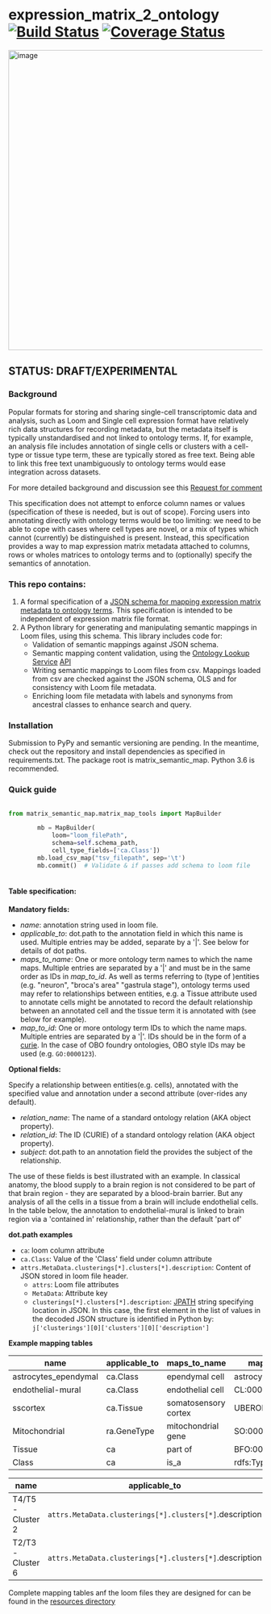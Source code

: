 # expression_matrix_2_ontology [![Build Status](https://travis-ci.org/HumanCellAtlas/expression_matrix_2_ontology.svg?branch=master)](https://travis-ci.org/HumanCellAtlas/expression_matrix_2_ontology) [![Coverage Status](https://coveralls.io/repos/github/HumanCellAtlas/expression_matrix_2_ontology/badge.svg?branch=master)](https://coveralls.io/github/HumanCellAtlas/expression_matrix_2_ontology?branch=master)

<img width="595" alt="image" src="https://user-images.githubusercontent.com/112839/54871602-28198780-4d8d-11e9-966f-75e7c42130d5.png">

## STATUS: DRAFT/EXPERIMENTAL


### Background

Popular formats for storing and sharing single-cell transcriptomic data and analysis, such as Loom and Single cell expression format have relatively rich data structures for recording metadata, but the metadata itself is typically unstandardised and not linked to ontology terms. If, for example, an analysis file includes annotation of single cells or clusters with a cell-type or tissue type term, these are typically stored as free text.  Being able to link this free text unambiguously to ontology terms would ease integration across datasets.

For more detailed background and discussion see this [Request for comment](https://docs.google.com/document/u/1/d/1QEWgktwY8SvPwDNZxv4tfvCeTpzF2z931WlpfzSKfhU/edit)

This specification does not attempt to enforce column names or values (specification of these is needed, but is out of scope). Forcing users into annotating directly with ontology terms would be too limiting: we need to be able to cope with cases where cell types are novel, or a mix of types which cannot (currently) be distinguished is present. Instead, this specification provides a way to map expression matrix metadata attached to columns, rows or wholes matrices to ontology terms and to (optionally) specify the semantics of annotation. 

### This repo contains:

1. A formal specification of a [JSON schema for mapping expression matrix metadata to ontology terms](src/json_schema/expression_matrix_semantic_map.json). This specification is intended to be independent of expression matrix file format.
1. A Python library for generating and manipulating semantic mappings in Loom files, using this schema.  This library includes code for:
   * Validation of semantic mappings against JSON schema.
   * Semantic mapping content validation, using the [Ontology Lookup Service](https://www.ebi.ac.uk/ols/) [API](https://www.ebi.ac.uk/ols/api)
   * Writing semantic mappings to Loom files from csv. Mappings loaded from csv are checked against the JSON schema,  OLS and for consistency with Loom file metadata.
   * Enriching loom file metadata with labels and synonyms from ancestral classes to enhance search and query.
  
 ### Installation

Submission to PyPy and semantic versioning are pending. In the meantime, check out the repository and install dependencies as specified in requirements.txt. The package root is matrix_semantic_map. Python 3.6 is recommended.
 
 
 ### Quick guide

```.py 

from matrix_semantic_map.matrix_map_tools import MapBuilder

        mb = MapBuilder(
            loom="loom_filePath",
            schema=self.schema_path,
            cell_type_fields=['ca.Class'])
        mb.load_csv_map("tsv_filepath", sep='\t')
        mb.commit()  # Validate & if passes add schema to loom file
 
 ```
 
#### Table specification:
 
 **Mandatory fields:**
 
  * *name*: annotation string used in loom file.
  * *applicable_to*: dot.path to the annotation field in which this name is used.  Multiple entries may be added, separate by a '|'.  See below for details of dot paths.
  * *maps_to_name*:  One or more ontology term names to which the name maps. Multiple entries are separated by a  '|' and must be in the same order as IDs in *map_to_id*.  As well as terms referring to (type of )entities (e.g. "neuron", "broca's area" "gastrula stage"), ontology terms used may refer to relationships between entities, e.g. a Tissue attribute used to annotate cells might be annotated to record the default relationship between an annotated cell and the tissue term it is annotated with (see below for example).
  * *map_to_id*:  One or more ontology term IDs to which the name maps. Multiple entries are separated by a '|'. IDs should be in the form of a [curie](). In the case of OBO foundry ontologies, OBO style IDs may be used (e.g. `GO:0000123`).
  
**Optional fields:**

Specify a relationship between entities(e.g. cells), annotated with the specified value and annotation under a second attribute (over-rides any default).
 
  * *relation_name*: The name of a standard ontology relation (AKA object property). 
  * *relation_id*: The ID (CURIE) of a standard ontology relation (AKA object property).
  * *subject*: dot.path to an annotation field the provides the subject of the relationship. 
  
The use of these fields is best illustrated with an example.  In classical anatomy, the blood supply to a brain region is not considered to be part of that brain region - they are separated by a blood-brain barrier.  But any analysis of all the cells in a tissue from a brain will include endothelial cells. In the table below, the annotation to endothelial-mural is linked to brain region via a 'contained in' relationship, rather than the default 'part of' 
  
**dot.path examples**

* `ca`: loom column attribute
*  `ca.Class`: Value of the 'Class' field under column attribute
*  `attrs.MetaData.clusterings[*].clusters[*].description`: Content of JSON stored in loom file header.
   *  `attrs`: Loom file attributes
   * `MetaData`: Attribute key
   * `clusterings[*].clusters[*].description`: [JPATH](https://goessner.net/articles/JsonPath/) string specifying location in JSON.  In this case, the first  element in the list of values in the decoded JSON structure is identified in Python by: `j['clusterings'][0]['clusters'][0]['description']`


**Example mapping tables**

name  | applicable_to  | maps_to_name  | maps_to_id  | relation_name  | relation_id  | object
 -- | -- | -- | -- | -- | --  | --
astrocytes_ependymal  | ca.Class  | ependymal cell|astrocyte  | CL:0000065\|CL:0000127  |   |   | 
endothelial-mural  | ca.Class  | endothelial cell  | CL:0000115  | contained in  | RO:0001018  | ca.Tissue
sscortex  | ca.Tissue  | somatosensory cortex  | UBERON:0008930  |   |   | 
Mitochondrial  | ra.GeneType  | mitochondrial gene  | SO:0000088
Tissue  | ca  | part of  | BFO:0000050  |   |   | 
Class  | ca  | is_a  | rdfs:Type  |   |   | 


name  | applicable_to  | maps_to_name  | maps_to_id  
 -- | -- | -- | -- 
 T4/T5 - Cluster 2  | `attrs.MetaData.clusterings[*].clusters[*]`.description  | T neuron T4\|T neuron T5  | FBbt:00003731|FBbt:00003736
T2/T3 - Cluster 6  | `attrs.MetaData.clusterings[*].clusters[*]`.description  | T neuron T2\|T neuron T3  | FBbt:00003728|FBbt:00003730

Complete mapping tables anf the loom files they are designed for can be found in the [resources directory](src/matrix_semantic_map/test/resources/)




  
  

  









